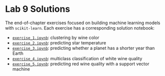 # Lab 9 Solutions

The end-of-chapter exercises focused on building machine learning models with `scikit-learn`. Each exercise has a corresponding solution notebook:

- [`exercise_1.ipynb`](./exercise_1.ipynb): clustering by wine color
- [`exercise_2.ipynb`](./exercise_2.ipynb): predicting star temperature
- [`exercise_3.ipynb`](./exercise_3.ipynb): predicting whether a planet has a shorter year than Earth
- [`exercise_4.ipynb`](./exercise_4.ipynb): multiclass classification of white wine quality
- [`exercise_5.ipynb`](./exercise_5.ipynb): predicting red wine quality with a support vector machine
